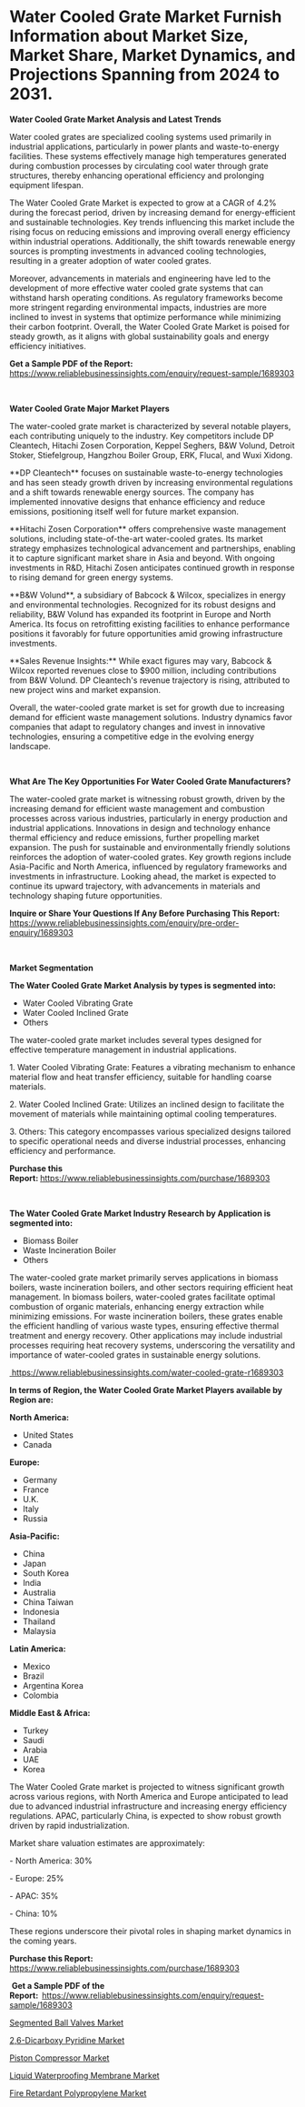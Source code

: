 <p><h1>Water Cooled Grate Market Furnish Information about Market Size, Market Share, Market Dynamics, and Projections Spanning from 2024 to 2031.</h1></p><p><strong>Water Cooled Grate Market Analysis and Latest Trends</strong></p>
<p><p>Water cooled grates are specialized cooling systems used primarily in industrial applications, particularly in power plants and waste-to-energy facilities. These systems effectively manage high temperatures generated during combustion processes by circulating cool water through grate structures, thereby enhancing operational efficiency and prolonging equipment lifespan. </p><p>The Water Cooled Grate Market is expected to grow at a CAGR of 4.2% during the forecast period, driven by increasing demand for energy-efficient and sustainable technologies. Key trends influencing this market include the rising focus on reducing emissions and improving overall energy efficiency within industrial operations. Additionally, the shift towards renewable energy sources is prompting investments in advanced cooling technologies, resulting in a greater adoption of water cooled grates.</p><p>Moreover, advancements in materials and engineering have led to the development of more effective water cooled grate systems that can withstand harsh operating conditions. As regulatory frameworks become more stringent regarding environmental impacts, industries are more inclined to invest in systems that optimize performance while minimizing their carbon footprint. Overall, the Water Cooled Grate Market is poised for steady growth, as it aligns with global sustainability goals and energy efficiency initiatives.</p></p>
<p><strong>Get a Sample PDF of the Report:&nbsp;</strong> <a href="https://www.reliablebusinessinsights.com/enquiry/request-sample/1689303?utm_campaign=63&utm_medium=2&utm_source=Github&utm_content=ia&utm_term=17102024&utm_id=water-cooled-grate">https://www.reliablebusinessinsights.com/enquiry/request-sample/1689303</a></p>
<p>&nbsp;</p>
<p><strong>Water Cooled Grate Major Market Players</strong></p>
<p><p>The water-cooled grate market is characterized by several notable players, each contributing uniquely to the industry. Key competitors include DP Cleantech, Hitachi Zosen Corporation, Keppel Seghers, B&W Volund, Detroit Stoker, Stiefelgroup, Hangzhou Boiler Group, ERK, Flucal, and Wuxi Xidong.</p><p>**DP Cleantech** focuses on sustainable waste-to-energy technologies and has seen steady growth driven by increasing environmental regulations and a shift towards renewable energy sources. The company has implemented innovative designs that enhance efficiency and reduce emissions, positioning itself well for future market expansion.</p><p>**Hitachi Zosen Corporation** offers comprehensive waste management solutions, including state-of-the-art water-cooled grates. Its market strategy emphasizes technological advancement and partnerships, enabling it to capture significant market share in Asia and beyond. With ongoing investments in R&D, Hitachi Zosen anticipates continued growth in response to rising demand for green energy systems.</p><p>**B&W Volund**, a subsidiary of Babcock & Wilcox, specializes in energy and environmental technologies. Recognized for its robust designs and reliability, B&W Volund has expanded its footprint in Europe and North America. Its focus on retrofitting existing facilities to enhance performance positions it favorably for future opportunities amid growing infrastructure investments.</p><p>**Sales Revenue Insights:** While exact figures may vary, Babcock & Wilcox reported revenues close to $900 million, including contributions from B&W Volund. DP Cleantech's revenue trajectory is rising, attributed to new project wins and market expansion.</p><p>Overall, the water-cooled grate market is set for growth due to increasing demand for efficient waste management solutions. Industry dynamics favor companies that adapt to regulatory changes and invest in innovative technologies, ensuring a competitive edge in the evolving energy landscape.</p></p>
<p>&nbsp;</p>
<p><strong>What Are The Key Opportunities For Water Cooled Grate Manufacturers?</strong></p>
<p><p>The water-cooled grate market is witnessing robust growth, driven by the increasing demand for efficient waste management and combustion processes across various industries, particularly in energy production and industrial applications. Innovations in design and technology enhance thermal efficiency and reduce emissions, further propelling market expansion. The push for sustainable and environmentally friendly solutions reinforces the adoption of water-cooled grates. Key growth regions include Asia-Pacific and North America, influenced by regulatory frameworks and investments in infrastructure. Looking ahead, the market is expected to continue its upward trajectory, with advancements in materials and technology shaping future opportunities.</p></p>
<p><strong>Inquire or Share Your Questions If Any Before Purchasing This Report:</strong> <a href="https://www.reliablebusinessinsights.com/enquiry/pre-order-enquiry/1689303?utm_campaign=63&utm_medium=2&utm_source=Github&utm_content=ia&utm_term=17102024&utm_id=water-cooled-grate">https://www.reliablebusinessinsights.com/enquiry/pre-order-enquiry/1689303</a></p>
<p>&nbsp;</p>
<p><strong>Market Segmentation</strong></p>
<p><strong>The Water Cooled Grate Market Analysis by types is segmented into:</strong></p>
<p><ul><li>Water Cooled Vibrating Grate</li><li>Water Cooled Inclined Grate</li><li>Others</li></ul></p>
<p><p>The water-cooled grate market includes several types designed for effective temperature management in industrial applications. </p><p>1. Water Cooled Vibrating Grate: Features a vibrating mechanism to enhance material flow and heat transfer efficiency, suitable for handling coarse materials. </p><p>2. Water Cooled Inclined Grate: Utilizes an inclined design to facilitate the movement of materials while maintaining optimal cooling temperatures. </p><p>3. Others: This category encompasses various specialized designs tailored to specific operational needs and diverse industrial processes, enhancing efficiency and performance.</p></p>
<p><strong>Purchase this Report:&nbsp;</strong><a href="https://www.reliablebusinessinsights.com/purchase/1689303?utm_campaign=63&utm_medium=2&utm_source=Github&utm_content=ia&utm_term=17102024&utm_id=water-cooled-grate">https://www.reliablebusinessinsights.com/purchase/1689303</a></p>
<p>&nbsp;</p>
<p><strong>The Water Cooled Grate Market Industry Research by Application is segmented into:</strong></p>
<p><ul><li>Biomass Boiler</li><li>Waste Incineration Boiler</li><li>Others</li></ul></p>
<p><p>The water-cooled grate market primarily serves applications in biomass boilers, waste incineration boilers, and other sectors requiring efficient heat management. In biomass boilers, water-cooled grates facilitate optimal combustion of organic materials, enhancing energy extraction while minimizing emissions. For waste incineration boilers, these grates enable the efficient handling of various waste types, ensuring effective thermal treatment and energy recovery. Other applications may include industrial processes requiring heat recovery systems, underscoring the versatility and importance of water-cooled grates in sustainable energy solutions.</p></p>
<p><a href="https://www.reliablebusinessinsights.com/water-cooled-grate-r1689303?utm_campaign=63&utm_medium=2&utm_source=Github&utm_content=ia&utm_term=17102024&utm_id=water-cooled-grate">&nbsp;https://www.reliablebusinessinsights.com/water-cooled-grate-r1689303</a></p>
<p><strong>In terms of Region, the Water Cooled Grate Market Players available by Region are:</strong></p>
<p>
    <p> <strong> North America: </strong>
        <ul>
            <li>United States</li>
            <li>Canada</li>
        </ul>
        </p> 
    <p> <strong> Europe: </strong>
        <ul>
            <li>Germany</li>
            <li>France</li>
            <li>U.K.</li>
            <li>Italy</li>
            <li>Russia</li>
        </ul>
        </p> 
    <p> <strong> Asia-Pacific: </strong>
        <ul>
            <li>China</li>
            <li>Japan</li>
            <li>South Korea</li>
            <li>India</li>
            <li>Australia</li>
            <li>China Taiwan</li>
            <li>Indonesia</li>
            <li>Thailand</li>
            <li>Malaysia</li>
        </ul>
        </p> 
    <p> <strong> Latin America: </strong>
        <ul>
            <li>Mexico</li>
            <li>Brazil</li>
            <li>Argentina Korea</li>
            <li>Colombia</li>
        </ul>
        </p> 
    <p> <strong> Middle East & Africa: </strong>
        <ul>
            <li>Turkey</li>
            <li>Saudi</li>
            <li>Arabia</li>
            <li>UAE</li>
            <li>Korea</li>
        </ul>
    </p>
    </p>
<p><p>The Water Cooled Grate market is projected to witness significant growth across various regions, with North America and Europe anticipated to lead due to advanced industrial infrastructure and increasing energy efficiency regulations. APAC, particularly China, is expected to show robust growth driven by rapid industrialization. </p><p>Market share valuation estimates are approximately:</p><p>- North America: 30%</p><p>- Europe: 25%</p><p>- APAC: 35%</p><p>- China: 10%</p><p>These regions underscore their pivotal roles in shaping market dynamics in the coming years.</p></p>
<p><strong>Purchase this Report: </strong><a href="https://www.reliablebusinessinsights.com/purchase/1689303?utm_campaign=63&utm_medium=2&utm_source=Github&utm_content=ia&utm_term=17102024&utm_id=water-cooled-grate">https://www.reliablebusinessinsights.com/purchase/1689303</a></p>
<p>&nbsp;<strong>Get a Sample PDF of the Report:&nbsp;&nbsp;</strong><a href="https://www.reliablebusinessinsights.com/enquiry/request-sample/1689303?utm_campaign=63&utm_medium=2&utm_source=Github&utm_content=ia&utm_term=17102024&utm_id=water-cooled-grate">https://www.reliablebusinessinsights.com/enquiry/request-sample/1689303</a></p>
<p><strong></strong></p>
<p><p><a href="https://issuu.com/reportprime-2/docs/segmented-ball-valves-market-size-2_9642a111a6a490?utm_campaign=63&utm_medium=2&utm_source=Github&utm_content=ia&utm_term=17102024&utm_id=water-cooled-grate">Segmented Ball Valves Market</a></p><p><a href="https://github.com/maq4brod/Market-Research-Report-List-1/blob/main/26-dicarboxy-pyridine-market.md?utm_campaign=63&utm_medium=2&utm_source=Github&utm_content=ia&utm_term=17102024&utm_id=water-cooled-grate">2,6-Dicarboxy Pyridine Market</a></p><p><a href="https://issuu.com/reportprime-2/docs/piston-compressor-market-size-2030._910f36392210cb?utm_campaign=63&utm_medium=2&utm_source=Github&utm_content=ia&utm_term=17102024&utm_id=water-cooled-grate">Piston Compressor Market</a></p><p><a href="https://github.com/rovj3gerson/Market-Research-Report-List-1/blob/main/liquid-waterproofing-membrane-market.md?utm_campaign=63&utm_medium=2&utm_source=Github&utm_content=ia&utm_term=17102024&utm_id=water-cooled-grate">Liquid Waterproofing Membrane Market</a></p><p><a href="https://www.linkedin.com/pulse/fire-retardant-polypropylene-market-outlook-complete-industry-kbtqf?utm_campaign=63&utm_medium=2&utm_source=Github&utm_content=ia&utm_term=17102024&utm_id=water-cooled-grate">Fire Retardant Polypropylene Market</a></p></p>
